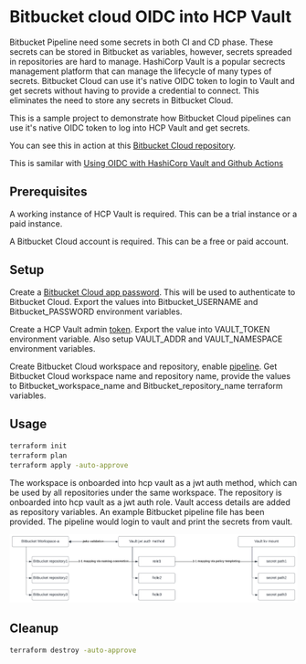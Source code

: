 # Bitbucket cloud OIDC into HCP Vault

Bitbucket Pipeline need some secrets in both CI and CD phase. These secrets can be stored in Bitbucket as variables, however, secrets spreaded in repositories are hard to manage. HashiCorp Vault is a popular secrects management platform that can manage the lifecycle of many types of secrets. Bitbucket Cloud can use it's native OIDC token to login to Vault and get secrets without having to provide a credential to connect. This eliminates the need to store any secrets in Bitbucket Cloud.

This is a sample project to demonstrate how Bitbucket Cloud pipelines can use it's native OIDC token to log into HCP Vault and get secrets.

You can see this in action at this [Bitbucket Cloud repository](https://bitbucket.org/yuleitest/oidc-vault-test/pipelines/results/page/1).

This is samilar with [Using OIDC with HashiCorp Vault and Github Actions](https://www.hashicorp.com/resources/using-oidc-with-hashicorp-vault-and-github-actions)

## Prerequisites

A working instance of HCP Vault is required. This can be a trial instance or a paid instance.  

A Bitbucket Cloud account is required. This can be a free or paid account.

## Setup

Create a [Bitbucket Cloud app password](https://support.atlassian.com/Bitbucket-cloud/docs/create-an-app-password/). This will be used to authenticate to Bitbucket Cloud. Export the values into Bitbucket_USERNAME and Bitbucket_PASSWORD environment variables.

Create a HCP Vault admin [token](https://learn.hashicorp.com/tutorials/vault/getting-started-token?in=vault/getting-started). Export the value into VAULT_TOKEN environment variable. Also setup VAULT_ADDR and VAULT_NAMESPACE environment variables.

Create Bitbucket Cloud workspace and repository, enable [pipeline](https://support.atlassian.com/Bitbucket-cloud/docs/get-started-with-Bitbucket-pipelines/). Get Bitbucket Cloud workspace name and repository name, provide the values to Bitbucket_workspace_name and Bitbucket_repository_name terraform variables.

## Usage

```bash
terraform init
terraform plan 
terraform apply -auto-approve
```

The workspace is onboarded into hcp vault as a jwt auth method, which can be used by all repositories under the same workspace. The repository is onboarded into hcp vault as a jwt auth role. Vault access details are added as repository variables. An example Bitbucket pipeline file has been provided. The pipeline would login to vault and print the secrets from vault.

![Bitbucket Pipeline OIDC JWT Integration with Vault](./diagrams/Bitbucket-pipeline-oidc-jwt-integration-with-vault.png)

## Cleanup

```bash
terraform destroy -auto-approve
```